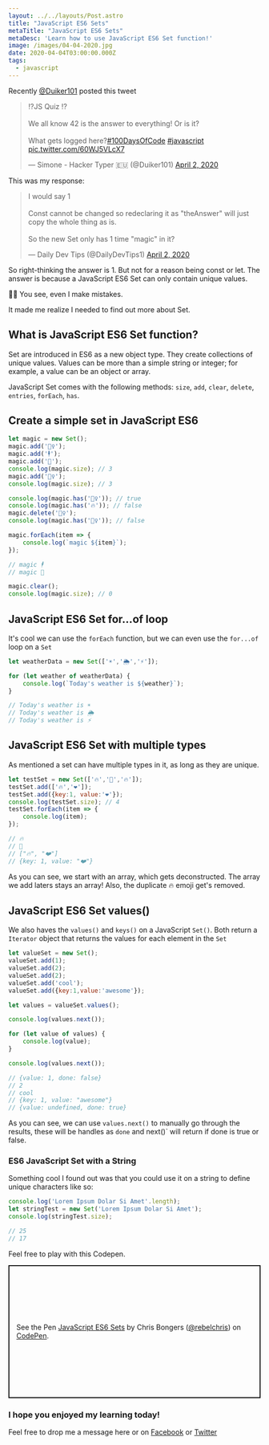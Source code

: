 ```yaml
---
layout: ../../layouts/Post.astro
title: "JavaScript ES6 Sets"
metaTitle: "JavaScript ES6 Sets"
metaDesc: 'Learn how to use JavaScript ES6 Set function!'
image: /images/04-04-2020.jpg
date: 2020-04-04T03:00:00.000Z
tags:
  - javascript
---
```

Recently [@Duiker101](https://twitter.com/Duiker101) posted this tweet

<blockquote class="twitter-tweet"><p lang="en" dir="ltr">⁉️JS Quiz ⁉️<br><br>We all know 42 is the answer to everything! Or is it? <br><br>What gets logged here?<a href="https://twitter.com/hashtag/100DaysOfCode?src=hash&amp;ref_src=twsrc%5Etfw">#100DaysOfCode</a> <a href="https://twitter.com/hashtag/javascript?src=hash&amp;ref_src=twsrc%5Etfw">#javascript</a> <a href="https://t.co/60WJ5VLcX7">pic.twitter.com/60WJ5VLcX7</a></p>&mdash; Simone - Hacker Typer 🇪🇺 (@Duiker101) <a href="https://twitter.com/Duiker101/status/1245679886322356224?ref_src=twsrc%5Etfw">April 2, 2020</a></blockquote> <script async src="https://platform.twitter.com/widgets.js" charset="utf-8"></script>

This was my response:

<blockquote class="twitter-tweet"><p lang="en" dir="ltr">I would say 1<br><br>Const cannot be changed so redeclaring it as &quot;theAnswer&quot; will just copy the whole thing as is.<br><br>So the new Set only has 1 time &quot;magic&quot; in it?</p>&mdash; Daily Dev Tips (@DailyDevTips1) <a href="https://twitter.com/DailyDevTips1/status/1245681112468389889?ref_src=twsrc%5Etfw">April 2, 2020</a></blockquote> <script async src="https://platform.twitter.com/widgets.js" charset="utf-8"></script>

So right-thinking the answer is 1. But not for a reason being const or let.
The answer is because a JavaScript ES6 Set can only contain unique values.

🤦‍♂️ You see, even I make mistakes.

It made me realize I needed to find out more about Set.

## What is JavaScript ES6 Set function?

Set are introduced in ES6 as a new object type.
They create collections of unique values. Values can be more than a simple string or integer; for example, a value can be an object or array.

JavaScript Set comes with the following methods: `size`, `add`, `clear`, `delete`, `entries`, `forEach`, `has`.

## Create a simple set in JavaScript ES6

```js
let magic = new Set();
magic.add('🧙‍♀️');
magic.add('🕴'); 
magic.add('🎩'); 
console.log(magic.size); // 3
magic.add('🧙‍♀️');
console.log(magic.size); // 3

console.log(magic.has('🧙‍♀️')); // true
console.log(magic.has('🔥')); // false
magic.delete('🧙‍♀️');
console.log(magic.has('🧙‍♀️')); // false

magic.forEach(item => {
	console.log(`magic ${item}`);
});

// magic 🕴
// magic 🎩

magic.clear();
console.log(magic.size); // 0
```

## JavaScript ES6 Set for...of loop

It's cool we can use the `forEach` function, but we can even use the `for...of` loop on a `Set`

```js
let weatherData = new Set(['☀️','🌦','⚡️']); 

for (let weather of weatherData) {
	console.log(`Today's weather is ${weather}`);
}

// Today's weather is ☀️
// Today's weather is 🌦
// Today's weather is ⚡️
```

## JavaScript ES6 Set with multiple types

As mentioned a set can have multiple types in it, as long as they are unique.

```js
let testSet = new Set(['🔥','🤟','🔥']);
testSet.add(['🔥','❤️']);
testSet.add({key:1, value:'❤️'});
console.log(testSet.size); // 4
testSet.forEach(item => {
	console.log(item);
});

// 🔥
// 🤟
// ["🔥", "❤️"]
// {key: 1, value: "❤️"}
```

As you can see, we start with an array, which gets deconstructed. The array we add laters stays an array!
Also, the duplicate 🔥 emoji get's removed.

## JavaScript ES6 Set values()

We also haves the `values()` and `keys()` on a JavaScript `Set()`. Both return a `Iterator` object that returns the values for each element in the `Set`

```js
let valueSet = new Set();
valueSet.add(1);
valueSet.add(2);
valueSet.add(2);
valueSet.add('cool');
valueSet.add({key:1,value:'awesome'});

let values = valueSet.values();

console.log(values.next());

for (let value of values) {
	console.log(value);
}

console.log(values.next());

// {value: 1, done: false}
// 2
// cool
// {key: 1, value: "awesome"}
// {value: undefined, done: true}
```

As you can see, we can use `values.next()` to manually go through the results, these will be handles as `done` and next()` will return if done is true or false.

### ES6 JavaScript Set with a String

Something cool I found out was that you could use it on a string to define unique characters like so:

```js
console.log('Lorem Ipsum Dolar Si Amet'.length);
let stringTest = new Set('Lorem Ipsum Dolar Si Amet');
console.log(stringTest.size);

// 25
// 17
```

Feel free to play with this Codepen.

<p class="codepen" data-height="265" data-theme-id="dark" data-default-tab="js,result" data-user="rebelchris" data-slug-hash="ZEGNQOm" style="height: 265px; box-sizing: border-box; display: flex; align-items: center; justify-content: center; border: 2px solid; margin: 1em 0; padding: 1em;" data-pen-title="JavaScript ES6 Sets">
  <span>See the Pen <a href="https://codepen.io/rebelchris/pen/ZEGNQOm">
  JavaScript ES6 Sets</a> by Chris Bongers (<a href="https://codepen.io/rebelchris">@rebelchris</a>)
  on <a href="https://codepen.io">CodePen</a>.</span>
</p>
<script async src="https://static.codepen.io/assets/embed/ei.js"></script>

### I hope you enjoyed my learning today!
 
Feel free to drop me a message here or on [Facebook](https://www.facebook.com/DailyDevTipsBlog) or [Twitter](https://twitter.com/DailyDevTips1)
